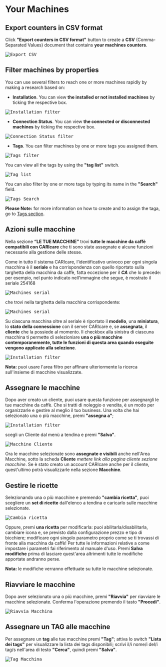 # Your Machines

## Export counters in CSV format

Click **"Export counters in CSV format"** button to create a **CSV** (Comma-Separated Values) document that contains **your machines counters**.

<kbd>![Export CSV](_images/expCSV-eng.png)</kbd>
 
## Filter machines by properties

You can use several filters to reach one or more machines rapidly by making a research based on: 

- **Installation**.  You can view **the installed or not installed machines** by ticking the respective box.

<kbd>![Installation filter](_images/machines-installation-filter-eng.png)</kbd>

- **Connection Status**. You can view **the connected or disconnected machines** by ticking the respective box.

<kbd>![Connection Status filter](_images/machines-connecting-filter-eng.png)</kbd>

- **Tags**. You can filter machines by one or more tags you assigned them.

<kbd>![Tags filter](_images/machines-tags-filter-eng.png)</kbd>

You can view all the tags by using the **"tag list"** switch. 

<kbd>![Tag list](_images/machines-tags2-filter-eng.png)</kbd>

You can also filter by one or more tags by typing its name in the **"Search"** field. 

<kbd>![Tags Search](_images/machines-tags3-filter.png)</kbd>
 
**Please Note:** for more information on how to create and to assign the taga,  go to [Tags section](https://carimali.github.io/wiki/#/docs-en/tags).





## Azioni sulle macchine

Nella sezione **“LE TUE MACCHINE”** trovi **tutte le macchine da caffè compatibili con CARIcare** che ti sono state assegnate e alcune funzioni necessarie alla gestione delle stesse.

Come in tutto il sistema CARIcare, l’identificativo univoco per ogni singola macchina è il **seriale** e ha corrispondenza con quello riportato sulla targhetta della macchina da caffè, fatta eccezione per il **_CA_** che lo precede: per esempio, nel punto indicato nell'immagine che segue, è mostrato il seriale 254168

<kbd>![Machines serial](_images/machines-icon-serial.png)</kbd>

che trovi nella targhetta della macchina corrispondente:

<kbd>![Machines serial](_images/machines-serial.png)</kbd>

Su ciascuna macchina oltre al seriale è riportato il **modello**, una **miniatura**, lo **stato della connessione** con il server CARIcare e, se **assegnata**, il **cliente** che la possiede al momento.
Il checkbox alla sinistra di ciascuna macchina ti permette di selezioniare **una o più macchine contemporanemente, tutte le funzioni di questa area quando eseguite vengono applicate alla selezione**.

<kbd>![Installation filter](_images/machines-icon2.png)</kbd>



**Nota:** puoi usare l'area filtro per affinare ulteriormente la ricerca sull'insieme di macchine visualizzate.

  
  
## Assegnare le macchine

Dopo aver creato un cliente, puoi usare questa funzione per assegnargli le tue macchine da caffè. Che si tratti di noleggio o vendita, è un modo per organizzarle e gestire al meglio il tuo business. Una volta che hai selezionato una o più macchine, premi **"assegna a"**;

<kbd>![Installation filter](_images/machines-assegna.png)</kbd>

scegli un Cliente dal menù a tendina e premi **"Salva"**.
 
<kbd>![Macchine Cliente](_images/machines-cliente.png)</kbd>

 
Ora le macchine selezionate sono **assegnate e visibili** anche nell'Area Macchine, sotto la scheda **Cliente** *mettere link alla pagina cliente sezione macchine*. Se è stato creato un account CARIcare anche per il cliente, quest'ultimo potrà visualizzarle nella sezione **Macchine**.


## Gestire le ricette
 
Selezionando una o più macchine e premendo **"cambia ricetta"**, puoi scegliere un **set di ricette** dall'elenco a tendina e caricarlo sulle macchine selezionate.

<kbd>![Cambia ricetta](_images/machines-ricetta01.png)</kbd>

Oppure, premi **una ricetta** per modificarla: puoi abilitarla/disabilitarla, cambiare icona e, se previsto dalla configurazione prezzo e tipo di bicchiere; modificare ogni singolo parametro proprio come se ti trovassi di fronte alla macchina da caffè! Per tutte le informazioni relative a come impostare i parametri fai riferimento al manuale d'uso. Premi **Salva modifiche** prima di lasciare quest'area altrimenti tutte le modifiche apportate andranno perse.

**Nota:** le modifiche verranno effettuate su tutte le macchine selezionate.


## Riavviare le macchine 

Dopo aver selezionato una o più macchine, premi **"Riavvia"** per riavviare le macchine selezionate. Conferma l'operazione premendo il tasto **"Procedi"**.

<kbd>![Riavvia Macchina](_images/machines-riavvia.png)</kbd>

## Assegnare un TAG alle macchine

Per assegnare un **tag** alle tue macchine premi **"Tag"**; attiva lo switch **"Lista dei tags"** per visualizzare la lista dei tags disponibili; scrivi il/i nome/i del/i tag/s nell'area di testo **"Cerca"**, quindi premi **"Salva"**.


<kbd>![Tag Macchina](_images/machines-tags01.png)</kbd>









